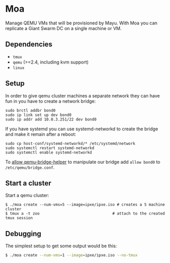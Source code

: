 # Moa

Manage QEMU VMs that will be provisioned by Mayu. With Moa you can replicate a Giant Swarm DC on a single machine or VM.

## Dependencies

 * `tmux`
 * `qemu` (>=2.4, including kvm support)
 * `linux`

## Setup

In order to give qemu cluster machines a separate network they can have fun in
you have to create a network bridge:
```
sudo brctl addbr bond0
sudo ip link set up dev bond0
sudo ip addr add 10.0.3.251/22 dev bond0
```

If you have systemd you can use systemd-networkd to create the bridge and make it remain after a reboot:
```
sudo cp host-conf/systemd-networkd/* /etc/systemd/network
sudo systemctl restart systemd-networkd
sudo systemctl enable systemd-networkd
```

To [allow qemu-bridge-helper](http://wiki.qemu.org/Features-Done/HelperNetworking#Setup) to manipulate our bridge add `allow bond0` to `/etc/qemu/bridge.conf`.

## Start a cluster

Start a qemu cluster:
```
$ ./moa create --num-vms=5 --image=ipxe/ipxe.iso # creates a 5 machine cluster
$ tmux a -t zoo                                # attach to the created tmux session
```

## Debugging

The simplest setup to get some output would be this:
```bash
$ ./moa create --num-vms=1 --image=ipxe/ipxe.iso --no-tmux
```
